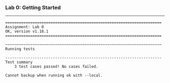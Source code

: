 ### Lab 0: Getting Started

---

```shell
=====================================================================
Assignment: Lab 0
OK, version v1.18.1
=====================================================================

~~~~~~~~~~~~~~~~~~~~~~~~~~~~~~~~~~~~~~~~~~~~~~~~~~~~~~~~~~~~~~~~~~~~~
Running tests

---------------------------------------------------------------------
Test summary
    3 test cases passed! No cases failed.

Cannot backup when running ok with --local.
```
